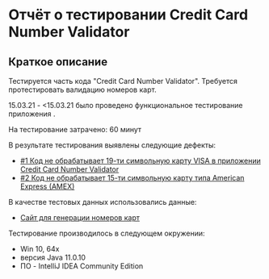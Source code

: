 # Отчёт о тестировании Credit Card Number Validator

## Краткое описание

Тестируется часть кода "Credit Card Number Validator". Требуется протестировать валидацию номеров карт. 

15.03.21 - <15.03.21 было проведено функциональное тестирование приложения <Credit Card Number Validato>.

На тестирование затрачено: 60 минут

В результате тестирования выявлены следующие дефекты:
* [#1 Код не обрабатывает 19-ти символьную карту VISA в приложении Credit Card Number Validator](https://github.com/ZmbOrk/Homework-1.1---Java/issues/1)
* [#2 Код не обрабатывает 15-ти символьную карту типа American Express (AMEX)](https://github.com/ZmbOrk/Homework-1.1---Java/issues/2)

В качестве тестовых данных использовались данные:
* [Сайт для генерации номеров карт](https://www.freeformatter.com/credit-card-number-generator-validator.html)

Тестирование производилось в следующем окружении:
* Win 10, 64x
* версия Java 11.0.10
* ПО - IntelliJ IDEA Community Edition
